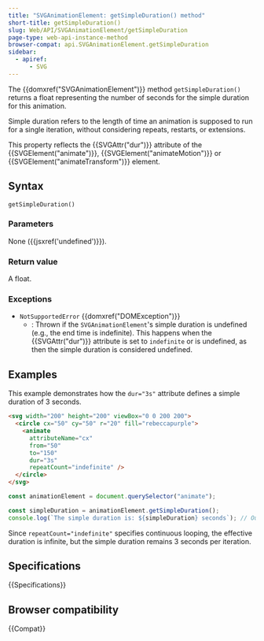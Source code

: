 ```yaml
---
title: "SVGAnimationElement: getSimpleDuration() method"
short-title: getSimpleDuration()
slug: Web/API/SVGAnimationElement/getSimpleDuration
page-type: web-api-instance-method
browser-compat: api.SVGAnimationElement.getSimpleDuration
sidebar:
  - apiref:
      - SVG
---
```


The {{domxref("SVGAnimationElement")}} method `getSimpleDuration()` returns a float representing the number of seconds for the simple duration for this animation.

Simple duration refers to the length of time an animation is supposed to run for a single iteration, without considering repeats, restarts, or extensions.

This property reflects the {{SVGAttr("dur")}} attribute of the {{SVGElement("animate")}}, {{SVGElement("animateMotion")}} or {{SVGElement("animateTransform")}} element.

## Syntax

```js-nolint
getSimpleDuration()
```

### Parameters

None ({{jsxref('undefined')}}).

### Return value

A float.

### Exceptions

- `NotSupportedError` {{domxref("DOMException")}}
  - : Thrown if the `SVGAnimationElement`'s simple duration is undefined (e.g., the end time is indefinite). This happens when the {{SVGAttr("dur")}} attribute is set to `indefinite` or is undefined, as then the simple duration is considered undefined.

## Examples

This example demonstrates how the `dur="3s"` attribute defines a simple duration of 3 seconds.

```html
<svg width="200" height="200" viewBox="0 0 200 200">
  <circle cx="50" cy="50" r="20" fill="rebeccapurple">
    <animate
      attributeName="cx"
      from="50"
      to="150"
      dur="3s"
      repeatCount="indefinite" />
  </circle>
</svg>
```

```js
const animationElement = document.querySelector("animate");

const simpleDuration = animationElement.getSimpleDuration();
console.log(`The simple duration is: ${simpleDuration} seconds`); // Output: 3
```

Since `repeatCount="indefinite"` specifies continuous looping, the effective duration is infinite, but the simple duration remains 3 seconds per iteration.

## Specifications

{{Specifications}}

## Browser compatibility

{{Compat}}
